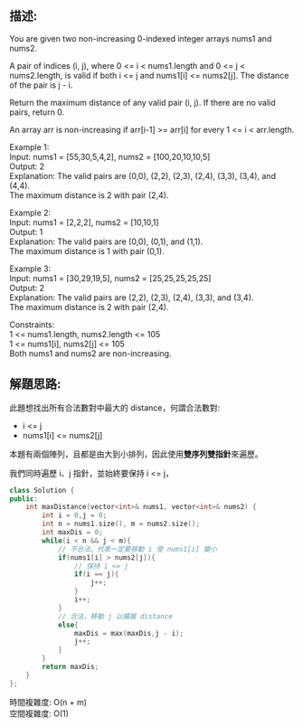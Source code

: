 ## 描述:
You are given two non-increasing 0-indexed integer arrays nums1​​​​​​ and nums2​​​​​​.

A pair of indices (i, j), where 0 <= i < nums1.length and 0 <= j < nums2.length, is valid if both i <= j and nums1[i] <= nums2[j]. The distance of the pair is j - i​​​​.

Return the maximum distance of any valid pair (i, j). If there are no valid pairs, return 0.

An array arr is non-increasing if arr[i-1] >= arr[i] for every 1 <= i < arr.length.  

Example 1:  
Input: nums1 = [55,30,5,4,2], nums2 = [100,20,10,10,5]  
Output: 2  
Explanation: The valid pairs are (0,0), (2,2), (2,3), (2,4), (3,3), (3,4), and (4,4).  
The maximum distance is 2 with pair (2,4).  

Example 2:  
Input: nums1 = [2,2,2], nums2 = [10,10,1]  
Output: 1  
Explanation: The valid pairs are (0,0), (0,1), and (1,1).  
The maximum distance is 1 with pair (0,1).  

Example 3:  
Input: nums1 = [30,29,19,5], nums2 = [25,25,25,25,25]  
Output: 2  
Explanation: The valid pairs are (2,2), (2,3), (2,4), (3,3), and (3,4).  
The maximum distance is 2 with pair (2,4).  

Constraints:  
1 <= nums1.length, nums2.length <= 105  
1 <= nums1[i], nums2[j] <= 105  
Both nums1 and nums2 are non-increasing.

## 解題思路:
此題想找出所有合法數對中最大的 distance，何謂合法數對:  
* i <= j
* nums1[i] <= nums2[j]  

本題有兩個陣列，且都是由大到小排列，因此使用**雙序列雙指針**來遍歷。  

我們同時遍歷 i、j 指針，並始終要保持 i <= j，

```C++
class Solution {
public:
    int maxDistance(vector<int>& nums1, vector<int>& nums2) {
        int i = 0,j = 0;
        int n = nums1.size(), m = nums2.size();
        int maxDis = 0;
        while(i < n && j < m){
            // 不合法，代表一定要移動 i 使 nums1[i] 變小
            if(nums1[i] > nums2[j]){
                // 保持 i <= j
                if(i == j){
                    j++;
                }
                i++;
            }
            // 合法，移動 j 以擴展 distance
            else{
                maxDis = max(maxDis,j - i);
                j++;
            }
        }
        return maxDis;
    }
};
```
時間複雜度: O(n + m)  
空間複雜度: O(1)